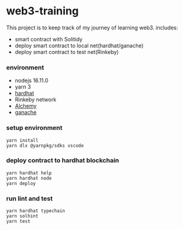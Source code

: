 # web3-training
This project is to keep track of my journey of learning web3. includes:
* smart contract with Solitidy
* deploy smart contract to local net(hardhat/ganache)
* deploy smart contract to test net(Rinkeby)

### environment
* nodejs 16.11.0
* yarn 3
* [hardhat](https://github.com/NomicFoundation/hardhat)
* Rinkeby network
* [Alchemy](https://www.alchemy.com/)
* [ganache](https://trufflesuite.com/ganache/)

### setup environment
```
yarn install
yarn dlx @yarnpkg/sdks vscode
```

### deploy contract to hardhat blockchain
```shell
yarn hardhat help
yarn hardhat node
yarn deploy
```

### run lint and test
```shell
yarn hardhat typechain
yarn solhint
yarn test
```
